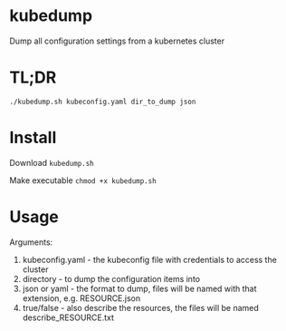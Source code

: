 # kubedump
Dump all configuration settings from a kubernetes cluster

# TL;DR
`./kubedump.sh kubeconfig.yaml dir_to_dump json`

# Install
Download `kubedump.sh`

Make executable `chmod +x kubedump.sh`


# Usage
Arguments:
1. kubeconfig.yaml - the kubeconfig file with credentials to access the cluster
2. directory -  to dump the configuration items into
3. json or yaml - the format to dump, files will be named with that extension, e.g. RESOURCE.json
4. true/false - also describe the resources, the files will be named describe_RESOURCE.txt 
